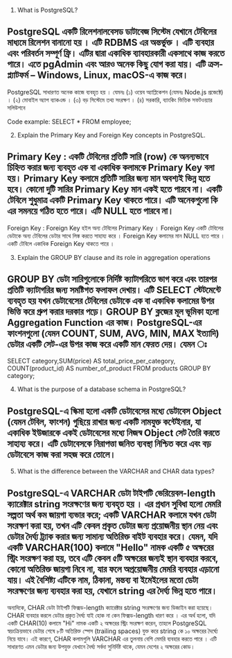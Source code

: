 

1.	What is PostgreSQL?

## PostgreSQL একটি রিলেশনালবেসড ডাটাবেজ সিস্টেম যেখানে টেবিলের মাধ্যমে রিলেশন বানানো হয় । এটি RDBMS এর অন্তর্ভুক্ত । এটি ব্যবহার এবং পরিবর্তন সম্পূর্ণ ফ্রি। এটির দ্বারা একাধিক ব্যাবহারকারী একসাথে কাজ করতে পারে। এতে pgAdmin এবং আরও অনেক কিছু যোগ করা যায়। এটি ক্রস-প্ল্যাটফর্ম – Windows, Linux, macOS-এ কাজ করে। 
PostgreSQL সাধারণত অনেক কাজে ব্যবহৃত হয় । যেমনঃ
 (১) ওয়েব অ্যাপ্লিকেশন (যেমনঃ Node.js প্রজেক্টে) ।
 (২) মোবাইল অ্যাপ ব্যাকএন্ড ।
 (৩) বড় সিস্টেমে তথ্য সংরক্ষণ ।
 (৪) সরকারি, ব্যাংকিং ভিত্তিক সফটওয়্যার সলিউশনে

 Code example:
  SELECT * FROM employee;


2. Explain the Primary Key and Foreign Key concepts in PostgreSQL.
## Primary Key : একটি টেবিলের প্রতিটি সারি (row) কে অনন্যভাবে চিহ্নিত করার জন্য ব্যবহৃত এক বা একাধিক কলামকে Primary Key বলা হয়। Primary Key কলামে প্রতিটি সারির জন্য মান অবশ্যই ভিন্ন হতে হবে। কোনো দুটি সারির Primary Key মান একই হতে পারবে না। একটি টেবিলে শুধুমাত্র একটি Primary Key থাকতে পারে। এটি অনেকগুলো কি এর সমনয়ে গঠিত হতে পারে।  এটি NULL হতে পারবে না।
Foreign Key : Foreign Key হইল অন্য টেবিলের Primary Key । Foreign Key একটি টেবিলের ডেটাকে অন্য টেবিলের ডেটার সাথে লিঙ্ক করতে সাহায্য করে । Foreign Key কলামের মান NULL হতে পারে । একটি টেবিলে একাধিক Foreign Key থাকতে পারে ।

3. Explain the GROUP BY clause and its role in aggregation operations
## GROUP BY ডেটা সারিগুলোকে নির্দিষ্ট ক্যাটাগরিতে ভাগ করে এবং তারপর প্রতিটি ক্যাটাগরির জন্য সমষ্টিগত ফলাফল দেখায়। এটি SELECT স্টেটমেন্টে ব্যবহৃত হয় যখন ডেটাবেসের টেবিলের ডেটাকে এক বা একাধিক কলামের উপর ভিত্তি করে গ্রুপ করার দরকার পড়ে। GROUP BY ক্লজের মূল ভূমিকা হলো Aggregation Function এর কাজ। PostgreSQL-এর ফাংশনগুলো (যেমন COUNT, SUM, AVG, MIN, MAX ইত্যাদি) ডেটার একটি সেট-এর উপর কাজ করে একটি মান ফেরত দেয়। যেমন ঃ
SELECT category,SUM(price) AS total_price_per_category,
    COUNT(product_id) AS number_of_product FROM products
GROUP BY category;

4. What is the purpose of a database schema in PostgreSQL?
## PostgreSQL-এ স্কিমা হলো একটি ডেটাবেসের মধ্যে ডেটাবেস Object (যেমন টেবিল, ফাংশন) গুছিয়ে রাখার জন্য একটি নামযুক্ত কন্টেইনার, যা একাধিক ইউজারকে একই ডেটাবেসের মধ্যে নিজস্ব Object সেট তৈরি করতে সাহায্য করে। এটি ডেটাবেসকে নিরাপত্তা জনিত ব্যবস্থা নিশ্চিত করে এবং বড় ডেটাবেসে কাজ করা সহজ করে তোলে।

5. What is the difference between the VARCHAR and CHAR data types?
## PostgreSQL-এ VARCHAR ডেটা টাইপটি ভেরিয়েবল-length ক্যারেক্টার string সংরক্ষণের জন্য ব্যবহৃত হয় । এর প্রধান সুবিধা হলো মেমরি সল্পতা অর্থ কম জায়গা ব্যভার করে; একটি VARCHAR কলামে যখন ডেটা সংরক্ষণ করা হয়, তখন এটি কেবল প্রকৃত ডেটার জন্য প্রয়োজনীয় স্থান নেয় এবং ডেটার দৈর্ঘ্য ট্র্যাক করার জন্য সামান্য অতিরিক্ত বাইট ব্যবহার করে। যেমন, যদি একটি VARCHAR(100) কলামে "Hello" নামক একটি ৫ অক্ষরের স্ট্রিং সংরক্ষণ করা হয়, তবে এটি কেবল ৫টি অক্ষরের জন্যই স্থান ব্যবহার করবে, কোনো অতিরিক্ত জায়গা নিবে না, যার ফলে অপ্রয়োজনীয় মেমরি ব্যবহার এড়ানো যায়। এই বৈশিষ্ট্য এটিকে নাম, ঠিকানা, মন্তব্য বা ইমেইলের মতো ডেটা সংরক্ষণের জন্য ব্যবহার করা হয়, যেখানে string এর দৈর্ঘ্য ভিন্ন হতে পারে।

অন্যদিকে, CHAR ডেটা টাইপটি ফিক্সড-length ক্যারেক্টার string সংরক্ষণের জন্য ডিজাইন করা হয়েছে। CHAR ব্যবহার করলে ডেটার প্রকৃত দৈর্ঘ্য যাই হোক না কেন ফিক্সড-length ধারণ করে । এর অর্থ হলো, যদি একটি CHAR(10) কলামে "Hi" নামক একটি ২ অক্ষরের স্ট্রিং সংরক্ষণ করেন, তাহলে PostgreSQL স্বয়ংক্রিয়ভাবে ডেটার শেষে ৮টি অতিরিক্ত স্পেস (trailing spaces) যুক্ত করে string কে ১০ অক্ষরের দৈর্ঘ্যে নিয়ে যাবে। এই কারণে, CHAR কলামগুলি VARCHAR এর তুলনায় বেশি মেমরি ব্যবহার করতে পারে । এটি সাধারণত এমন ডেটার জন্য উপযুক্ত যেখানে দৈর্ঘ্য সর্বদা সুনির্দিষ্ট থাকে, যেমন দেশের ২ অক্ষরের কোড।